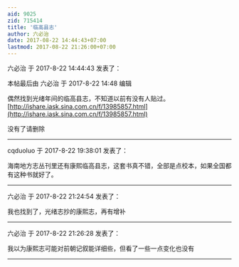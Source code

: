 ```yaml
---
aid: 9025
zid: 715414
title: '临高县志'
author: 六必治
date: 2017-08-22 14:44:43+07:00
lastmod: 2017-08-22 21:26:00+07:00
---
```


六必治 于 2017-8-22 14:44:43 发表了：

本帖最后由 六必治 于 2017-8-22 14:48 编辑 

偶然找到光绪年间的临高县志，不知道以前有没有人贴过。[http://ishare.iask.sina.com.cn/f/13985857.html](http://ishare.iask.sina.com.cn/f/13985857.html)

没有了请删除

---------

cqduoluo 于 2017-8-22 19:38:01 发表了：

海南地方志丛刊里还有康熙临高县志，这套书真不错，全部是点校本，如果全国都有这种书就好了。

---------

六必治 于 2017-8-22 21:24:54 发表了：

我也找到了，光绪志抄的康熙志，再有增补

---------

六必治 于 2017-8-22 21:26:28 发表了：

我以为康熙志可能对前朝记叙能详细些，但看了一些一点变化也没有

---------


